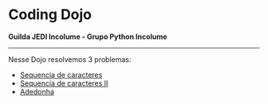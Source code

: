 # Coding Dojo

**Guilda JEDI Incolume - Grupo Python Incolume**

---

Nesse Dojo resolvemos 3 problemas:

- [Sequencia de caracteres](./problema1.md)
- [Sequencia de caracteres II](./problema2.md)
- [Adedonha](./problema3.md)
